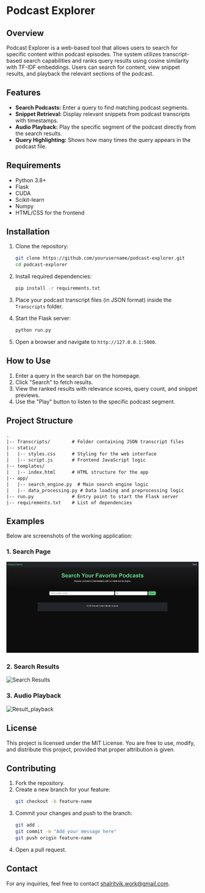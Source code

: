 # Podcast Explorer

## Overview
Podcast Explorer is a web-based tool that allows users to search for specific content within podcast episodes. The system utilizes transcript-based search capabilities and ranks query results using cosine similarity with TF-IDF embeddings. Users can search for content, view snippet results, and playback the relevant sections of the podcast.

## Features
- **Search Podcasts:** Enter a query to find matching podcast segments.
- **Snippet Retrieval:** Display relevant snippets from podcast transcripts with timestamps.
- **Audio Playback:** Play the specific segment of the podcast directly from the search results.
- **Query Highlighting:** Shows how many times the query appears in the podcast file.

## Requirements
- Python 3.8+
- Flask
- CUDA
- Scikit-learn
- Numpy
- HTML/CSS for the frontend

## Installation
1. Clone the repository:
    ```bash
    git clone https://github.com/yourusername/podcast-explorer.git
    cd podcast-explorer
    ```

2. Install required dependencies:
    ```bash
    pip install -r requirements.txt
    ```

3. Place your podcast transcript files (in JSON format) inside the `Transcripts` folder.

4. Start the Flask server:
    ```bash
    python run.py
    ```

5. Open a browser and navigate to `http://127.0.0.1:5000`.

## How to Use
1. Enter a query in the search bar on the homepage.
2. Click "Search" to fetch results.
3. View the ranked results with relevance scores, query count, and snippet previews.
4. Use the "Play" button to listen to the specific podcast segment.

## Project Structure
```
.
|-- Transcripts/        # Folder containing JSON transcript files
|-- static/
|   |-- styles.css      # Styling for the web interface
|   |-- script.js       # Frontend JavaScript logic
|-- templates/
|   |-- index.html      # HTML structure for the app
|-- app/
|   |-- search_engine.py  # Main search engine logic
|   |-- data_processing.py # Data loading and preprocessing logic
|-- run.py              # Entry point to start the Flask server
|-- requirements.txt    # List of dependencies
```

## Examples
Below are screenshots of the working application:

### 1. Search Page
![Search Page](https://github.com/Shalritvik/CSCI626_Information_Retreival/blob/main/Project/Home.png)

### 2. Search Results
![Search Results](https://github.com/user-attachments/assets/edc8c0f3-a0c8-4f12-b068-31adef420da4)


### 3. Audio Playback
![Result_playback](https://github.com/user-attachments/assets/bf3ad498-e488-4431-95e1-acab6eda8fd2)



## License
This project is licensed under the MIT License. You are free to use, modify, and distribute this project, provided that proper attribution is given.

## Contributing
1. Fork the repository.
2. Create a new branch for your feature:
    ```bash
    git checkout -b feature-name
    ```
3. Commit your changes and push to the branch:
    ```bash
    git add .
    git commit -m "Add your message here"
    git push origin feature-name
    ```
4. Open a pull request.

## Contact
For any inquiries, feel free to contact shalritvik.work@gmail.com.

